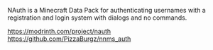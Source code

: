 NAuth is a Minecraft Data Pack for authenticating usernames with a registration and login system with dialogs and no commands.

https://modrinth.com/project/nauth
https://github.com/PizzaBurgz/nnms_auth
